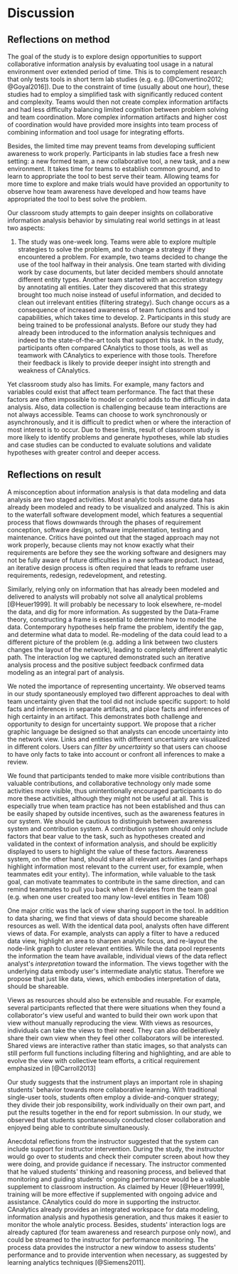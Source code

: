 # Discussion

## Reflections on method

The goal of the study is to explore design opportunities to support
collaborative information analysis by evaluating tool usage in a natural
environment over extended period of time. This is to complement research that
only tests tools in short term lab studies (e.g. e.g. [@Convertino2012;
@Goyal2016]). Due to the constraint of time (usually about one hour), these
studies had to employ a simplified task with significantly reduced content and
complexity. Teams would then not create complex information artifacts and had
less difficulty balancing limited cognition between problem solving and team
coordination. More complex information artifacts and higher cost of coordination
would have provided more insights into team process of combining information and
tool usage for integrating efforts.

Besides, the limited time may prevent teams from developing sufficient awareness
to work properly. Participants in lab studies face a fresh new setting: a new
formed team, a new collaborative tool, a new task, and a new environment. It
takes time for teams to establish common ground, and to learn to appropriate the
tool to best serve their team. Allowing teams for more time to explore and make
trials would have provided an opportunity to observe how team awareness have
developed and how teams have appropriated the tool to best solve the problem.

Our classroom study attempts to gain deeper insights on collaborative
information analysis behavior by simulating real world settings in at least two
aspects:

1. The study was one-week long. Teams were able to explore multiple strategies
to solve the problem, and to change a strategy if they encountered a problem.
For example, two teams decided to change the use of the tool halfway in their
analysis. One team started with dividing work by case documents, but later
decided members should annotate different entity types. Another team started
with an accretion strategy by annotating all entities. Later they discovered
that this strategy brought too much noise instead of useful information, and
decided to clean out irrelevant entities (filtering strategy). Such change
occurs as a consequence of increased awareness of team functions and tool
capabilities, which takes time to develop. 2. Participants in this study are
being trained to be professional analysts. Before our study they had already
been introduced to the information analysis techniques and indeed to the
state-of-the-art tools that support this task. In the study, participants often
compared CAnalytics to those tools, as well as teamwork with CAnalytics to
experience with those tools. Therefore their feedback is likely to provide
deeper insight into strength and weakness of CAnalytics.

Yet classroom study also has limits. For example, many factors and variables
could exist that affect team performance. The fact that these factors are often
impossible to model or control adds to the difficulty in data analysis. Also,
data collection is challenging because team interactions are not always
accessible. Teams can choose to work synchronously or asynchronously, and it is
difficult to predict when or where the interaction of most interest is to occur.
Due to these limits, result of classroom study is more likely to identify
problems and generate hypotheses, while lab studies and case studies can be
conducted to evaluate solutions and validate hypotheses with greater control and
deeper access.

## Reflections on result

A misconception about information analysis is that data modeling and data
analysis are two staged activities. Most analytic tools assume data has already
been modeled and ready to be visualized and analyzed. This is akin to the
waterfall software development model, which features a sequential process that
flows downwards through the phases of requirement conception, software design,
software implementation, testing and maintenance. Critics have pointed out that
the staged approach may not work properly, because clients may not know exactly
what their requirements are before they see the working software and designers
may not be fully aware of future difficulties in a new software product.
Instead, an iterative design process is often required that leads to reframe
user requirements, redesign, redevelopment, and retesting.

Similarly, relying only on information that has already been modeled and
delivered to analysts will probably not solve all analytical problems
[@Heuer1999]. It will probably be necessary to look elsewhere, re-model the
data, and dig for more information. As suggested by the Data-Frame theory,
constructing a frame is essential to determine how to model the data.
Contemporary hypotheses help frame the problem, identify the gap, and determine
what data to model. Re-modeling of the data could lead to a different picture of
the problem (e.g. adding a link between two clusters changes the layout of the
network), leading to completely different analytic path. The interaction log we
captured demonstrated such an iterative analysis process and the positive
subject feedback confirmed data modeling as an integral part of analysis.

We noted the importance of representing uncertainty. We observed teams in our
study spontaneously employed two different approaches to deal with team
uncertainty given that the tool did not include specific support: to hold facts
and inferences in separate artifacts, and place facts and inferences of high
certainty in an artifact. This demonstrates both challenge and opportunity to
design for uncertainty support. We propose that a richer graphic language be
designed so that analysts can encode uncertainty into the network view. Links
and entities with different uncertainty are visualized in different colors.
Users can *filter by uncertainty* so that users can choose to have only facts to
take into account or confront all inferences to make a review.

We found that participants tended to make more visible contributions than
valuable contributions, and collaborative technology only made some activities
more visible, thus unintentionally encouraged participants to do more these
activities, although they might not be useful at all. This is especially true
when team practice has not been established and thus can be easily shaped by
outside incentives, such as the awareness features in our system. We should be
cautious to distinguish between awareness system and contribution system. A
contribution system should only include factors that bear value to the task,
such as hypotheses created and validated in the context of information analysis,
and should be explicitly displayed to users to highlight the value of these
factors. Awareness system, on the other hand, should share all relevant
activities (and perhaps highlight information most relevant to the current user,
for example, when teammates edit your entity). The information, while valuable
to the task goal, can motivate teammates to contribute in the same direction,
and can remind teammates to pull you back when it deviates from the team goal
(e.g. when one user created too many low-level entities in Team 108)

One major critic was the lack of view sharing support in the tool. In addition
to data sharing, we find that views of data should become shareable resources as
well. With the identical data pool, analysts often have different views of data.
For example, analysts can apply a filter to have a reduced data view, highlight
an area to sharpen analytic focus, and re-layout the node-link graph to cluster
relevant entities. While the data pool represents the information the team have
available, individual views of the data reflect analyst's *interpretation*
toward the information. The views together with the underlying data embody
user's intermediate analytic status. Therefore we propose that just like data,
views, which embodies interpretation of data, should be shareable.

Views as resources should also be extensible and reusable. For example, several
participants reflected that there were situations when they found a
collaborator's view useful and wanted to build their own work upon that view
without manually reproducing the view. With views as resources, individuals can
take the views to their need. They can also deliberatively share their own view
when they feel other collaborators will be interested. Shared views are
interactive rather than static images, so that analysts can still perform full
functions including filtering and highlighting, and are able to evolve the view
with collective team efforts, a critical requirement emphasized in
[@Carroll2013]

Our study suggests that the instrument plays an important role in shaping
students' behavior towards more collaborative learning. With traditional
single-user tools, students often employ a divide-and-conquer strategy; they
divide their job responsibility, work individually on their own part, and put
the results together in the end for report submission. In our study, we observed
that students spontaneously conducted closer collaboration and enjoyed being
able to contribute simultaneously.

Anecdotal reflections from the instructor suggested that the system can include
support for instructor intervention. During the study, the instructor would go
over to students and check their computer screen about how they were doing, and
provide guidance if necessary. The instructor commented that he valued students'
thinking and reasoning process, and believed that monitoring and guiding
students' ongoing performance would be a valuable supplement to classroom
instruction. As claimed by Heuer [@Heuer1999], training will be more effective
if supplemented with ongoing advice and assistance. CAnalytics could do more in
supporting the instructor. CAnalytics already provides an integrated workspace
for data modeling, information analysis and hypothesis generation, and thus
makes it easier to monitor the whole analytic process. Besides, students'
interaction logs are already captured (for team awareness and research purpose
only now), and could be streamed to the instructor for performance monitoring.
The process data provides the instructor a new window to assess students'
performance and to provide intervention when necessary, as suggested by learning
analytics techniques [@Siemens2011]. 
